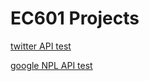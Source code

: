 # EC601 Projects

[twitter API test](Twitter_test/readme,md)

[google NPL API test](Google_NLP_test/readme.md)
